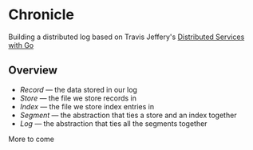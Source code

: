 # Chronicle

Building a distributed log based on Travis Jeffery's [Distributed Services with Go](https://pragprog.com/book/tjgo/distributed-services-with-go)

## Overview

- *Record* — the data stored in our log
- *Store* — the file we store records in
- *Index* — the file we store index entries in
- *Segment* — the abstraction that ties a store and an index together
- *Log* — the abstraction that ties all the segments together


More to come
